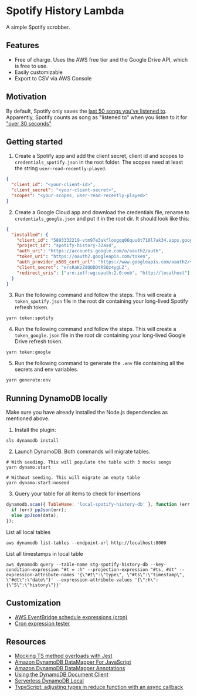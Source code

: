 # Spotify History Lambda

A simple Spotify scrobber.

## Features

- Free of charge. Uses the AWS free tier and the Google Drive API, which is free to use.
- Easily customizable
- Export to CSV via AWS Console

## Motivation

By default, Spotify only saves the [last 50 songs you've listened to](https://support.spotify.com/us/article/listening-history/).
Apparently, Spotify counts as song as "listened to" when you listen to it for ["over 30 seconds"](https://artists.spotify.com/help/article/how-we-count-streams)

## Getting started

1.  Create a Spotify app and add the client secret, client id and scopes to `credentials_spotify.json` in the root folder. The scopes need at least the string `user-read-recently-played`.

```json
{
  "client_id": "<your-client-id>",
  "client_secret": "<your-client-secret>",
  "scopes": "<your-scopes, user-read-recently-played>"
}
```

2.  Create a Google Cloud app and download the credentials file, rename to `credentials_google.json` and put it in the root dir. It should look like this:

```json
{
  "installed": {
    "client_id": "5893332219-vtm97e3akfloogqq06quu0t710l7ak34.apps.googleusercontent.com",
    "project_id": "spotify-history-32as4",
    "auth_uri": "https://accounts.google.com/o/oauth2/auth",
    "token_uri": "https://oauth2.googleapis.com/token",
    "auth_provider_x509_cert_url": "https://www.googleapis.com/oauth2/v1/certs",
    "client_secret": "ersRaKzZdQODDtRSQz4ygLZ",
    "redirect_uris": ["urn:ietf:wg:oauth:2.0:oob", "http://localhost"]
  }
}
```

3.  Run the following command and follow the steps. This will create a `token_spotify.json` file in the root dir containing your long-lived Spotify refresh token.

```console
yarn token:spotify
```

4.  Run the following command and follow the steps. This will create a `token_google.json` file in the root dir containing your long-lived Google Drive refresh token.

```console
yarn token:google
```

5. Run the following command to generate the `.env` file containing all the secrets and env variables.

```console
yarn generate:env
```

## Running DynamoDB locally

Make sure you have already installed the Node.js dependencies as mentioned above.

1. Install the plugin:

```console
sls dynamodb install
```

2. Launch DynamoDB. Both commands will migrate tables.

```console
# With seeding. This will populate the table with 3 mocks songs
yarn dynamo:start
```

```console
# Without seeding. This will migrate an empty table
yarn dynamo:start:noseed
```

3. Query your table for all items to check for insertions

```javascript
dynamodb.scan({ TableName: 'local-spotify-history-db' }, function (err, data) {
  if (err) ppJson(err);
  else ppJson(data);
});
```

List all local tables

```console
aws dynamodb list-tables --endpoint-url http://localhost:8000
```

List all timestamps in local table

```console
aws dynamodb query --table-name stg-spotify-history-db --key-condition-expression "#t = :h" --projection-expression "#ts, #dt" --expression-attribute-names '{\"#t\":\"type\", \"#ts\":\"timestamp\", \"#dt\":\"date\"}' --expression-attribute-values '{\":h\":{\"S\":\"history\"}}'
```

## Customization

- [AWS EventBridge schedule expressions (cron)](https://docs.aws.amazon.com/AmazonCloudWatch/latest/events/ScheduledEvents.html)
- [Cron expression tester](https://crontab.cronhub.io/)

## Resources

- [Mocking TS method overloads with Jest](https://javascript.plainenglish.io/mocking-ts-method-overloads-with-jest-e9c3d3f1ce0c)
- [Amazon DynamoDB DataMapper For JavaScript](https://github.com/awslabs/dynamodb-data-mapper-js)
- [Amazon DynamoDB DataMapper Annotations](https://github.com/awslabs/dynamodb-data-mapper-js/tree/master/packages/dynamodb-data-mapper-annotations)
- [Using the DynamoDB Document Client](https://docs.aws.amazon.com/sdk-for-javascript/v2/developer-guide/dynamodb-example-document-client.html)
- [Serverless DynamoDB Local](https://www.npmjs.com/package/serverless-dynamodb-local)
- [TypeScript: adjusting types in reduce function with an async callback](https://dev.to/pedrohasantiago/typescript-adjusting-types-in-reduce-function-with-an-async-callback-2kc8)
